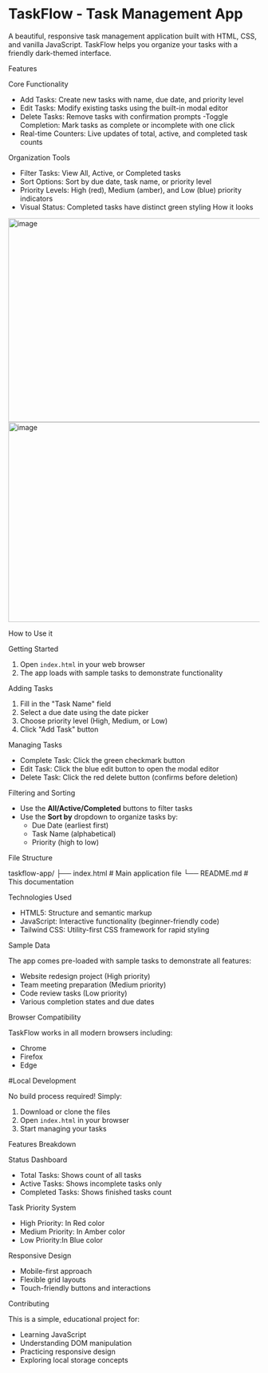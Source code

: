 # TaskFlow - Task Management App

A beautiful, responsive task management application built with HTML, CSS, and vanilla JavaScript. TaskFlow helps you organize your tasks with a friendly dark-themed interface.

Features

Core Functionality
- Add Tasks: Create new tasks with name, due date, and priority level
- Edit Tasks: Modify existing tasks using the built-in modal editor
- Delete Tasks: Remove tasks with confirmation prompts
  -Toggle Completion: Mark tasks as complete or incomplete with one click
- Real-time Counters: Live updates of total, active, and completed task counts

 Organization Tools
- Filter Tasks: View All, Active, or Completed tasks
- Sort Options: Sort by due date, task name, or priority level
- Priority Levels: High (red), Medium (amber), and Low (blue) priority indicators
- Visual Status: Completed tasks have distinct green styling
How it looks
<img width="940" height="408" alt="image" src="https://github.com/user-attachments/assets/fedf03cb-c83a-4969-9872-30731570ee25" />
<img width="938" height="400" alt="image" src="https://github.com/user-attachments/assets/03d18141-e346-4bf0-a161-d960a69ef892" />


 How to Use it

 Getting Started
1. Open `index.html` in your web browser
2. The app loads with sample tasks to demonstrate functionality

Adding Tasks
1. Fill in the "Task Name" field
2. Select a due date using the date picker
3. Choose priority level (High, Medium, or Low)
4. Click "Add Task" button

Managing Tasks
- Complete Task: Click the green checkmark button
- Edit Task: Click the blue edit button to open the modal editor
- Delete Task: Click the red delete button (confirms before deletion)

 Filtering and Sorting
- Use the **All/Active/Completed** buttons to filter tasks
- Use the **Sort by** dropdown to organize tasks by:
  - Due Date (earliest first)
  - Task Name (alphabetical)
  - Priority (high to low)

File Structure

taskflow-app/
├── index.html          # Main application file
└── README.md          # This documentation


 Technologies Used

- HTML5: Structure and semantic markup
-  JavaScript: Interactive functionality (beginner-friendly code)
- Tailwind CSS: Utility-first CSS framework for rapid styling

 Sample Data

The app comes pre-loaded with sample tasks to demonstrate all features:
- Website redesign project (High priority)
- Team meeting preparation (Medium priority)
- Code review tasks (Low priority)
- Various completion states and due dates

Browser Compatibility

TaskFlow works in all modern browsers including:
- Chrome 
- Firefox 
- Edge 

#Local Development

No build process required! Simply:
1. Download or clone the files
2. Open `index.html` in your browser
3. Start managing your tasks

Features Breakdown

 Status Dashboard
- Total Tasks: Shows count of all tasks
- Active Tasks: Shows incomplete tasks only
- Completed Tasks: Shows finished tasks count

 Task Priority System
- High Priority: In Red color
- Medium Priority: In Amber color  
- Low Priority:In Blue color

Responsive Design
- Mobile-first approach
- Flexible grid layouts
- Touch-friendly buttons and interactions

Contributing

This is a simple, educational project for:
- Learning JavaScript
- Understanding DOM manipulation
- Practicing responsive design
- Exploring local storage concepts

